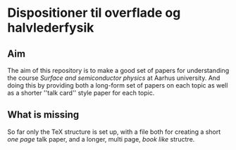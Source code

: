 # Dispositioner til overflade og halvlederfysik

## Aim
The aim of this repository is to make a good set of papers for understanding the course *Surface and semiconductor physics* at Aarhus university. And doing this by providing both a long-form set of papers on each topic as well as a shorter ''talk card'' style paper for each topic.
## What is missing
So far only the TeX structure is set up, with a file both for creating a short *one page* talk paper, and a longer, multi page, *book like* structre.



